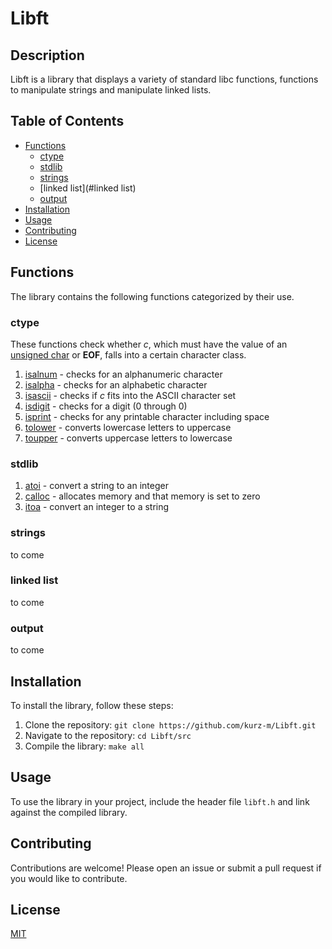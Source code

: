 # Libft

## Description
Libft is a library that displays a variety of standard libc functions, functions to manipulate strings and manipulate linked lists.

## Table of Contents
- [Functions](#functions)
  - [ctype](#ctype)
  - [stdlib](#stdlib)
  - [strings](#strings)
  - [linked list](#linked list)
  - [output](#output)
- [Installation](#installation)
- [Usage](#usage)
- [Contributing](#contributing)
- [License](#license)

## Functions
The library contains the following functions categorized by their use.

### ctype
These functions check whether *c*, which must have the value of an
<u>unsigned char</u> or **EOF**, falls into a certain character class.
1. [isalnum](./src/ft_isalnum.c) - checks for an alphanumeric character
2. [isalpha](./src/ft_isalpha.c) - checks for an alphabetic character
3. [isascii](./src/ft_isascii.c) - checks if *c* fits into the ASCII character set
4. [isdigit](./src/ft_isdigit.c) - checks for a digit (0 through 0)
5. [isprint](./src/ft_isprint.c) - checks for any printable character including space
6. [tolower](./src/ft_tolower.c) - converts lowercase letters to uppercase
7. [toupper](./src/ft_toupper.c) - converts uppercase letters to lowercase

### stdlib
1. [atoi](./src/ft_atoi.c) - convert a string to an integer
2. [calloc](./src/ft_calloc.c) - allocates memory and that memory is set to zero
3. [itoa](./src/ft_itoa.c) - convert an integer to a string

### strings
to come

### linked list
to come

### output
to come 

## Installation
To install the library, follow these steps:
1. Clone the repository: `git clone https://github.com/kurz-m/Libft.git`
2. Navigate to the repository: `cd Libft/src`
3. Compile the library: `make all`

## Usage
To use the library in your project, include the header file `libft.h` and link against the compiled library.

## Contributing
Contributions are welcome! Please open an issue or submit a pull request if you would like to contribute.

## License
[MIT](https://choosealicense.com/licenses/mit/)
